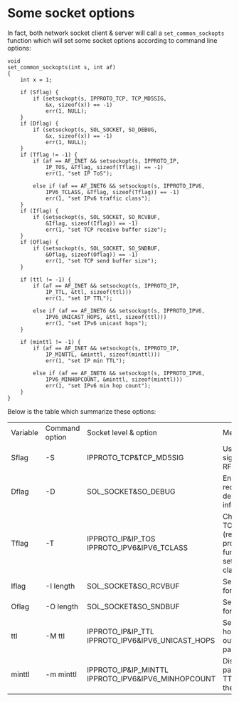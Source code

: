 # Some socket options

In fact, both network socket client & server will call a `set_common_sockopts` function which will set some socket options according to command line options:  

	void
	set_common_sockopts(int s, int af)
	{
		int x = 1;
	
		if (Sflag) {
			if (setsockopt(s, IPPROTO_TCP, TCP_MD5SIG,
				&x, sizeof(x)) == -1)
				err(1, NULL);
		}
		if (Dflag) {
			if (setsockopt(s, SOL_SOCKET, SO_DEBUG,
				&x, sizeof(x)) == -1)
				err(1, NULL);
		}
		if (Tflag != -1) {
			if (af == AF_INET && setsockopt(s, IPPROTO_IP,
			    IP_TOS, &Tflag, sizeof(Tflag)) == -1)
				err(1, "set IP ToS");
	
			else if (af == AF_INET6 && setsockopt(s, IPPROTO_IPV6,
			    IPV6_TCLASS, &Tflag, sizeof(Tflag)) == -1)
				err(1, "set IPv6 traffic class");
		}
		if (Iflag) {
			if (setsockopt(s, SOL_SOCKET, SO_RCVBUF,
			    &Iflag, sizeof(Iflag)) == -1)
				err(1, "set TCP receive buffer size");
		}
		if (Oflag) {
			if (setsockopt(s, SOL_SOCKET, SO_SNDBUF,
			    &Oflag, sizeof(Oflag)) == -1)
				err(1, "set TCP send buffer size");
		}
	
		if (ttl != -1) {
			if (af == AF_INET && setsockopt(s, IPPROTO_IP,
			    IP_TTL, &ttl, sizeof(ttl)))
				err(1, "set IP TTL");
	
			else if (af == AF_INET6 && setsockopt(s, IPPROTO_IPV6,
			    IPV6_UNICAST_HOPS, &ttl, sizeof(ttl)))
				err(1, "set IPv6 unicast hops");
		}
	
		if (minttl != -1) {
			if (af == AF_INET && setsockopt(s, IPPROTO_IP,
			    IP_MINTTL, &minttl, sizeof(minttl)))
				err(1, "set IP min TTL");
	
			else if (af == AF_INET6 && setsockopt(s, IPPROTO_IPV6,
			    IPV6_MINHOPCOUNT, &minttl, sizeof(minttl)))
				err(1, "set IPv6 min hop count");
		}
	}
Below is the table which summarize these options:  

<table>
  <tr><td>Variable</td><td>Command option</td><td>Socket level & option</td><td>Meaning</td></tr>
  <tr><td>Sflag</td><td>-S</td><td>IPPROTO_TCP&TCP_MD5SIG</td><td>Uses TCP MD5 signatures per RFC 2385</td></tr>
  <tr><td>Dflag</td><td>-D</td><td>SOL_SOCKET&SO_DEBUG</td><td>Enables recording of debugging information</td></tr>
  <tr><td>Tflag</td><td>-T</td><td>IPPROTO_IP&IP_TOS IPPROTO_IPV6&IPV6_TCLASS</td><td>Changes IPv4 TOS value (refer process_tos_opt function) or sets IPv6 traffic class field</td></tr>
  <tr><td>Iflag</td><td>-I length</td><td>SOL_SOCKET&SO_RCVBUF</td><td>Sets buffer size for input</td></tr>
  <tr><td>Oflag</td><td> -O length</td><td>SOL_SOCKET&SO_SNDBUF</td><td>Sets buffer size for output</td></tr>
  <tr><td>ttl</td><td> -M ttl</td><td>IPPROTO_IP&IP_TTL IPPROTO_IPV6&IPV6_UNICAST_HOPS</td><td>Sets the TTL / hop limit of outgoing packets</td></tr>
  <tr><td>minttl</td><td> -m minttl</td><td>IPPROTO_IP&IP_MINTTL IPPROTO_IPV6&IPV6_MINHOPCOUNT</td><td>Discards packets with a TTL lower than the option value</td></tr>
</table>


